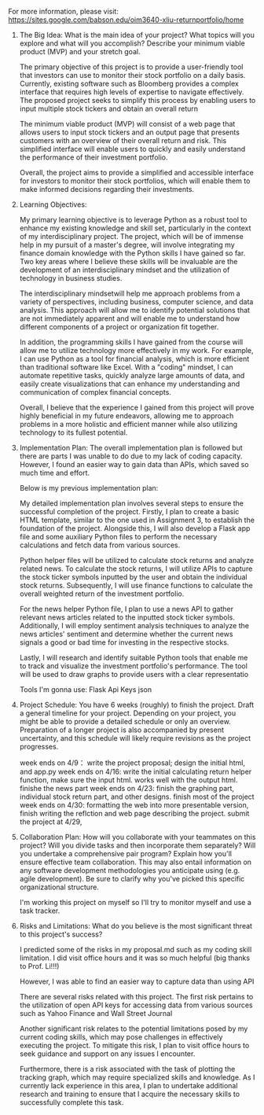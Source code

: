 
For more information, please visit: https://sites.google.com/babson.edu/oim3640-xliu-returnportfolio/home


1. The Big Idea: What is the main idea of your project? What topics will you explore and what will you accomplish? Describe your minimum viable product (MVP) and your stretch goal.

    The primary objective of this project is to provide a user-friendly tool that investors can use to monitor their stock portfolio on a daily basis. Currently, existing software such as Bloomberg provides a complex interface that requires high levels of expertise to navigate effectively. The proposed project seeks to simplify this process by enabling users to input multiple stock tickers and obtain an overall return

    The minimum viable product (MVP) will consist of a web page that allows users to input stock tickers and an output page that presents customers with an overview of their overall return and risk. This simplified interface will enable users to quickly and easily understand the performance of their investment portfolio.

    Overall, the project aims to provide a simplified and accessible interface for investors to monitor their stock portfolios, which will enable them to make informed decisions regarding their investments.


2. Learning Objectives:

    My primary learning objective is to leverage Python as a robust tool to enhance my existing knowledge and skill set, particularly in the context of my interdisciplinary project. The project, which will be of immense help in my pursuit of a master's degree, will involve integrating my finance domain knowledge with the Python skills I have gained so far.
    Two key areas where I believe these skills will be invaluable are the development of an interdisciplinary mindset and the utilization of technology in business studies.

    The interdisciplinary mindsetwill help me approach problems from a variety of perspectives, including business, computer science, and data analysis. This approach will allow me to identify potential solutions that are not immediately apparent and will enable me to understand how different components of a project or organization fit together.

    In addition, the programming skills I have gained from the course will allow me to utilize technology more effectively in my work. For example, I can use Python as a tool for financial analysis, which is more efficient than traditional software like Excel. With a "coding" mindset, I can automate repetitive tasks, quickly analyze large amounts of data, and easily create visualizations that can enhance my understanding and communication of complex financial concepts.

    Overall, I believe that the experience I gained from this project will prove highly beneficial in my future endeavors, allowing me to approach problems in a more holistic and efficient manner while also utilizing technology to its fullest potential.



3. Implementation Plan: 
    The overall implementation plan is followed but there are parts I was unable to do due to my lack of coding capacity. However, I found an easier way to gain data than APIs, which saved so much time and effort.

    Below is my previous implementation plan:     

    My detailed implementation plan involves several steps to ensure the successful completion of the project. Firstly, I plan to create a basic HTML template, similar to the one used in Assignment 3, to establish the foundation of the project. Alongside this, I will also develop a Flask app file and some auxiliary Python files to perform the necessary calculations and fetch data from various sources.

    Python helper files will be utilized to calculate stock returns and analyze related news. To calculate the stock returns, I will utilize APIs to capture the stock ticker symbols inputted by the user and obtain the individual stock returns. Subsequently, I will use finance functions to calculate the overall weighted return of the investment portfolio.

    For the news helper Python file, I plan to use a news API to gather relevant news articles related to the inputted stock ticker symbols. Additionally, I will employ sentiment analysis techniques to analyze the news articles' sentiment and determine whether the current news signals a good or bad time for investing in the respective stocks.

    Lastly, I will research and identify suitable Python tools that enable me to track and visualize the investment portfolio's performance. The tool will be used to draw graphs to provide users with a clear representatio

    Tools I'm gonna use:
    Flask
    Api Keys
    json



4. Project Schedule: You have 6 weeks (roughly) to finish the project. Draft a general timeline for your project. Depending on your project, you might be able to provide a detailed schedule or only an overview. Preparation of a longer project is also accompanied by present uncertainty, and this schedule will likely require revisions as the project progresses.

    week ends on 4/9： write the project proposal; design the initial html, and app.py
    week ends on 4/16: write the initial calculating return helper function, make sure the input html. works well with the output html. finishe the news part
    week ends on 4/23: finish the graphing part, individual stock return part, and other designs. finish most of the project
    week ends on 4/30: formatting the web into more presentable version, finish writing the reflction and web page describing the project. submit the project at 4/29,

5. Collaboration Plan: How will you collaborate with your teammates on this project? Will you divide tasks and then incorporate them separately? Will you undertake a comprehensive pair program? Explain how you'll ensure effective team collaboration. This may also entail information on any software development methodologies you anticipate using (e.g. agile development). Be sure to clarify why you've picked this specific organizational structure.

    I'm working this project on myself so I'll try to monitor myself and use a task tracker. 

6. Risks and Limitations: What do you believe is the most significant threat to this project's success?

    I predicted some of the risks in my proposal.md such as my coding skill limitation. I did visit office hours and it was so much helpful (big thanks to Prof. Li!!!)

    However, I was able to find an easier way to capture data than using API

    There are several risks related with this project. The first risk pertains to the utilization of open API keys for accessing data from various sources such as Yahoo Finance and Wall Street Journal

    Another significant risk relates to the potential limitations posed by my current coding skills, which may pose challenges in effectively executing the project. To mitigate this risk, I plan to visit  office hours to seek guidance and support on any issues I encounter.
    
    Furthermore, there is a risk associated with the task of plotting the tracking graph, which may require specialized skills and knowledge. As I currently lack experience in this area, I plan to undertake additional research and training to ensure that I acquire the necessary skills to successfully complete this task.

